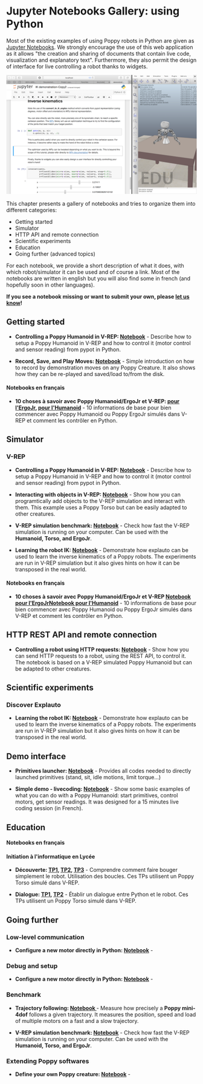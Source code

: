 # Jupyter Notebooks Gallery: using Python

Most of the existing examples of using Poppy robots in Python are given as [Jupyter Notebooks](http://jupyter.org). We strongly encourage the use of this web application as it allows "the creation and sharing of documents that contain live code, visualization and explanatory text". Furthermore, they also permit the design of interface for live controlling a robot thanks to widgets.

![Notebook Example](../img/python/notebook-example.png)

This chapter presents a gallery of notebooks and tries to organize them into different categories:

* Getting started
* Simulator
* HTTP API and remote connection
* Scientific experiments
* Education
* Going further (advanced topics)

For each notebook, we provide a short description of what it does, with which robot/simulator it can be used and of course a link. Most of the notebooks are written in english but you will also find some in french (and hopefully soon in other languages).

**If you see a notebook missing or want to submit your own, please [let us know](https://github.com/poppy-project/poppy-docs/labels/notebooks)!**

## Getting started

* **Controlling a Poppy Humanoid in V-REP: [Notebook](https://github.com/poppy-project/poppy-humanoid/blob/master/software/samples/notebooks/Controlling%20a%20Poppy%20humanoid%20in%20V-REP%20using%20pypot.ipynb)** - Describe how to setup a Poppy Humanoid in V-REP and how to control it (motor control and sensor reading) from pypot in Python.

* **Record, Save, and Play Moves: [Notebook](https://github.com/poppy-project/community-notebooks/blob/master/demo/poppy-ergo_Record%2C%20Save%2C%20and%20Play%20Moves.ipynb)** - Simple introduction on how to record by demonstration moves on any Poppy Creature. It also shows how they can be re-played and saved/load to/from the disk.

#### Notebooks en français

* **10 choses à savoir avec Poppy Humanoid/ErgoJr et V-REP: [pour l'ErgoJr](https://github.com/poppy-project/community-notebooks/blob/master/tutorials-education/poppy-humanoid_poppy-torso__vrep_installation%20et%20prise%20en%20main/poppy%20simulé/Ergo_simulation%20prise%20en%20main.ipynb), [pour l'Humanoid](https://github.com/poppy-project/community-notebooks/blob/master/tutorials-education/poppy-humanoid_poppy-torso__vrep_installation%20et%20prise%20en%20main/poppy%20simulé/premier%20pas%20avec%20poppy%20humanoid%20en%20python%20-%2010%20choses%20à%20savoir.ipynb)** - 10 informations de base pour bien commencer avec Poppy Humanoid ou Poppy ErgoJr simulés dans V-REP et comment les contrôler en Python.

## Simulator
### V-REP

* **Controlling a Poppy Humanoid in V-REP: [Notebook](https://github.com/poppy-project/community-notebooks/blob/master/demo/poppy-humanoid_Controlling%20in%20V-REP%20using%20pypot.ipynb)** - Describe how to setup a Poppy Humanoid in V-REP and how to control it (motor control and sensor reading) from pypot in Python.

* **Interacting with objects in V-REP: [Notebook](https://github.com/poppy-project/poppy-torso/blob/ff6254355ce18a26f58654f5abc82485a7a22d13/software/doc/tutorial/Poppy%20Torso%20interacting%20with%20objects%20in%20V-REP%20using%20Pypot.ipynb)** - Show how you can programtically add objects to the V-REP simulation and interact with them. This example uses a Poppy Torso but can be easily adapted to other creatures.

* **V-REP simulation benchmark: [Notebook]()** - Check how fast the V-REP simulation is running on your computer. Can be used with the **Humanoid, Torso, and ErgoJr**.

* **Learning the robot IK: [Notebook]()** - Demonstrate how explauto can be used to learn the inverse kinematics of a Poppy robots. The experiments are run in V-REP simulation but it also gives hints on how it can be transposed in the real world.

#### Notebooks en français
* **10 choses à savoir avec Poppy Humanoid/ErgoJr et V-REP [Notebook pour l'ErgoJr](https://github.com/poppy-project/community-notebooks/blob/master/tutorials-education/poppy-humanoid_poppy-torso__vrep_installation%20et%20prise%20en%20main/poppy%20simulé/Ergo_simulation%20prise%20en%20main.ipynb)[Notebook pour l'Humanoid](https://github.com/poppy-project/community-notebooks/blob/master/tutorials-education/poppy-humanoid_poppy-torso__vrep_installation%20et%20prise%20en%20main/poppy%20simulé/premier%20pas%20avec%20poppy%20en%20python%20-%2010%20choses%20à%20savoir.ipynb)** - 10 informations de base pour bien commencer avec Poppy Humanoid ou Poppy ErgoJr simulés dans V-REP et comment les contrôler en Python.


## HTTP REST API and remote connection

* **Controlling a robot using HTTP requests: [Notebook](https://github.com/poppy-project/community-notebooks/blob/master/demo/poppy-humanoid_Accessing%20pypot%20REST%20API%20through%20HTTP%20requests.ipynb)** - Show how you can send HTTP requests to a robot, using the REST API, to control it. The notebook is based on a V-REP simulated Poppy Humanoid but can be adapted to other creatures.

## Scientific experiments
### Discover Explauto

* **Learning the robot IK: [Notebook]()** - Demonstrate how explauto can be used to learn the inverse kinematics of a Poppy robots. The experiments are run in V-REP simulation but it also gives hints on how it can be transposed in the real world.


## Demo interface

* **Primitives launcher: [Notebook](https://github.com/poppy-project/poppy-humanoid/blob/dd469c262ede0877153afd6e086f65fc85e8b729/software/samples/notebooks/Demo%20Interface.ipynb)** - Provides all codes needed to directly launched primitives (stand, sit, idle motions, limit torque...)

* **Simple demo - livecoding: [Notebook](https://github.com/poppy-project/poppy-humanoid/blob/dd469c262ede0877153afd6e086f65fc85e8b729/software/samples/notebooks/TTFX.ipynb)** - Show some basic examples of what you can do with a Poppy Humanoid: start primitives, control motors, get sensor readings. It was designed for a 15 minutes live coding session (in French).

## Education


#### Notebooks en français

#### Initiation à l'informatique en Lycée
* **Découverte: [TP1](https://github.com/poppy-project/community-notebooks/blob/master/tutorials-education/poppy-torso__vrep_Prototype%20d'ininitiation%20à%20l'informatique%20pour%20les%20lycéens/decouverte/Decouverte%20TP1.ipynb), [TP2](https://github.com/poppy-project/community-notebooks/blob/master/tutorials-education/poppy-torso__vrep_Prototype%20d'ininitiation%20à%20l'informatique%20pour%20les%20lycéens/decouverte/Decouverte%20TP2.ipynb), [TP3](https://github.com/poppy-project/community-notebooks/blob/master/tutorials-education/poppy-torso__vrep_Prototype%20d'ininitiation%20à%20l'informatique%20pour%20les%20lycéens/decouverte/Decouverte%20TP3.ipynb)** - Comprendre comment faire bouger simplement le robot. Utilisation des boucles. Ces TPs utilisent un Poppy Torso simulé dans V-REP.

* **Dialogue: [TP1](https://github.com/poppy-project/community-notebooks/blob/master/tutorials-education/poppy-torso__vrep_Prototype%20d'ininitiation%20à%20l'informatique%20pour%20les%20lycéens/dialogue/Dialogue%20TP1.ipynb), [TP2](https://github.com/poppy-project/community-notebooks/blob/master/tutorials-education/poppy-torso__vrep_Prototype%20d'ininitiation%20à%20l'informatique%20pour%20les%20lycéens/dialogue/Dialogue%20TP2.ipynb)** - Établir un dialogue entre Python et le robot. Ces TPs utilisent un Poppy Torso simulé dans V-REP.

## Going further
### Low-level communication
* **Configure a new motor directly in Python: [Notebook]()** -


### Debug and setup

* **Configure a new motor directly in Python: [Notebook]()** -

### Benchmark

* **Trajectory following: [Notebook  ](https://github.com/poppy-project/community-notebooks/blob/master/debug/mini-4dof-arm-mini_benchmark_XL320.ipynb)** - Measure how precisely a **Poppy mini-4dof** follows a given trajectory. It measures the position, speed and load of multiple motors on a fast and a slow trajectory.

* **V-REP simulation benchmark: [Notebook]()** - Check how fast the V-REP simulation is running on your computer. Can be used with the **Humanoid, Torso, and ErgoJr**.


### Extending Poppy softwares

* **Define your own Poppy creature: [Notebook]()** -

